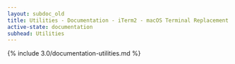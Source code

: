 ```yaml
---
layout: subdoc_old
title: Utilities - Documentation - iTerm2 - macOS Terminal Replacement
active-state: documentation
subhead: Utilities
---
```

{% include 3.0/documentation-utilities.md %}

